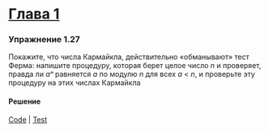 # [Глава 1](./index.md#Глава-1-Построение-абстракций-с-помощью-процедур)

### Упражнение 1.27
Покажите, что числа Кармайкла, действительно «обманывают» тест Ферма: напишите процедуру, которая берет целое число _n_ и проверяет, правда ли _aⁿ_ равняется _a_ по модулю _n_ для всех _a_ < _n_, и проверьте эту процедуру на этих числах Кармайкла

#### Решение
[Code](../src/sicp/chapter01/1_27.clj) | [Test](../test/sicp/chapter01/1_27_test.clj)
